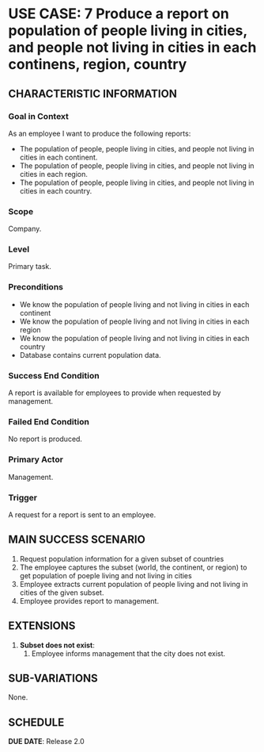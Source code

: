 # USE CASE: 7 Produce a report on population of people living in cities, and people not living in cities in each continens, region, country

## CHARACTERISTIC INFORMATION

### Goal in Context

As an employee I want to produce the following reports:
* The population of people, people living in cities, and people not living in cities in each continent.
*  The population of people, people living in cities, and people not living in cities in each region.
*  The population of people, people living in cities, and people not living in cities in each country.

### Scope

Company.

### Level

Primary task.

### Preconditions

* We know the population of people living and not living in cities in each continent
* We know the population of people living and not living in cities in each region
* We know the population of people living and not living in cities in each country
* Database contains current population data.

### Success End Condition

A report is available for employees to provide when requested by management.

### Failed End Condition

No report is produced.

### Primary Actor

Management.

### Trigger

A request for a report is sent to an employee.

## MAIN SUCCESS SCENARIO

1. Request population information for a given subset of countries
2. The employee captures the subset (world, the continent, or region) to get population of poeple living and not living in cities
3. Employee extracts current population of people living and not living in cities of the given subset.
4. Employee provides report to management.

## EXTENSIONS

1. **Subset does not exist**:
    1. Employee informs management that the city does not exist.

## SUB-VARIATIONS

None.

## SCHEDULE

**DUE DATE**: Release 2.0
